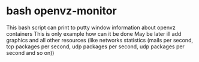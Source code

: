 # bash openvz-monitor
This bash script can print to putty window information about openvz containers
This is only example how can it be done
May be later ill add graphics and all other resources (like networks statistics (mails per second, tcp packages per second, udp packages per second, udp packages per second and so on))
